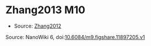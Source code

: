 <a name="material" />

# Zhang2013 M10
<script type="application/ld+json">
  {
    "@context": "https://schema.org/",
    "@type": "ChemicalSubstance",
    "@id": "https://egonw.github.io/nanowiki/nanowiki315.html#material",
    "http://purl.org/dc/terms/conformsTo":
      {
        "@type": "CreativeWork",
        "@id": "https://bioschemas.org/profiles/ChemicalSubstance/0.4-RELEASE/"
      },
    "identfier": "315",
    "name": "Zhang2013 M10",
    "url": "https://egonw.github.io/nanowiki/nanowiki315.html#material",
    "sameAs": "http://127.0.0.1/mediawiki/index.php/Special:URIResolver/Zhang2013_M10"
  }
</script>


* Source: [Zhang2012](articleZhang2012.md)


Source: NanoWiki 6, doi:[10.6084/m9.figshare.11897205.v1](https://doi.org/10.6084/m9.figshare.11897205.v1)
